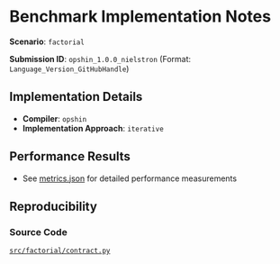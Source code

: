 # Benchmark Implementation Notes

**Scenario**: `factorial`

**Submission ID**: `opshin_1.0.0_nielstron` (Format: `Language_Version_GitHubHandle`)

## Implementation Details

- **Compiler**: `opshin`
- **Implementation Approach**: `iterative`

## Performance Results

- See [metrics.json](metrics.json) for detailed performance measurements

## Reproducibility

### Source Code

[`src/factorial/contract.py`](https://github.com/OpShin/opshin-cape-submissions/blob/b88d48daf716f10ab2c1d5aa256a0556cfe09a36/src/factorial/contract.py)
